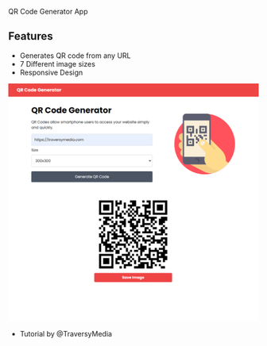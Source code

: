 QR Code Generator App

## Features
- Generates QR code from any URL
- 7 Different image sizes
- Responsive Design

![QR Code Generator](./img/screen.png)

- Tutorial by @TraversyMedia
